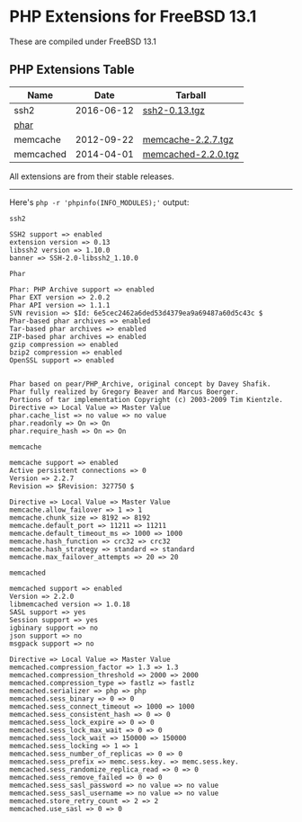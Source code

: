 # PHP Extensions for FreeBSD 13.1

These are compiled under FreeBSD 13.1

## PHP Extensions Table

| Name     | Date       | Tarball                                                             |
|----------|------------|---------------------------------------------------------------------|
| ssh2     | 2016-06-12 | [ssh2-0.13.tgz](https://pecl.php.net/get/ssh2-0.13.tgz)             |
| [phar](https://www.freshports.org/archivers/php56-phar)     |            |                                                                     |
| memcache | 2012-09-22 | [memcache-2.2.7.tgz](https://pecl.php.net/get/memcache-2.2.7.tgz)   |
| memcached | 2014-04-01 | [memcached-2.2.0.tgz](https://pecl.php.net/get/memcached-2.2.0.tgz) |

All extensions are from their stable releases.

---

Here's `php -r 'phpinfo(INFO_MODULES);'` output:

```
ssh2

SSH2 support => enabled
extension version => 0.13
libssh2 version => 1.10.0
banner => SSH-2.0-libssh2_1.10.0
```

```
Phar

Phar: PHP Archive support => enabled
Phar EXT version => 2.0.2
Phar API version => 1.1.1
SVN revision => $Id: 6e5cec2462a6ded53d4379ea9a69487a60d5c43c $
Phar-based phar archives => enabled
Tar-based phar archives => enabled
ZIP-based phar archives => enabled
gzip compression => enabled
bzip2 compression => enabled
OpenSSL support => enabled


Phar based on pear/PHP_Archive, original concept by Davey Shafik.
Phar fully realized by Gregory Beaver and Marcus Boerger.
Portions of tar implementation Copyright (c) 2003-2009 Tim Kientzle.
Directive => Local Value => Master Value
phar.cache_list => no value => no value
phar.readonly => On => On
phar.require_hash => On => On
```

```
memcache

memcache support => enabled
Active persistent connections => 0
Version => 2.2.7
Revision => $Revision: 327750 $

Directive => Local Value => Master Value
memcache.allow_failover => 1 => 1
memcache.chunk_size => 8192 => 8192
memcache.default_port => 11211 => 11211
memcache.default_timeout_ms => 1000 => 1000
memcache.hash_function => crc32 => crc32
memcache.hash_strategy => standard => standard
memcache.max_failover_attempts => 20 => 20
```

```
memcached

memcached support => enabled
Version => 2.2.0
libmemcached version => 1.0.18
SASL support => yes
Session support => yes
igbinary support => no
json support => no
msgpack support => no

Directive => Local Value => Master Value
memcached.compression_factor => 1.3 => 1.3
memcached.compression_threshold => 2000 => 2000
memcached.compression_type => fastlz => fastlz
memcached.serializer => php => php
memcached.sess_binary => 0 => 0
memcached.sess_connect_timeout => 1000 => 1000
memcached.sess_consistent_hash => 0 => 0
memcached.sess_lock_expire => 0 => 0
memcached.sess_lock_max_wait => 0 => 0
memcached.sess_lock_wait => 150000 => 150000
memcached.sess_locking => 1 => 1
memcached.sess_number_of_replicas => 0 => 0
memcached.sess_prefix => memc.sess.key. => memc.sess.key.
memcached.sess_randomize_replica_read => 0 => 0
memcached.sess_remove_failed => 0 => 0
memcached.sess_sasl_password => no value => no value
memcached.sess_sasl_username => no value => no value
memcached.store_retry_count => 2 => 2
memcached.use_sasl => 0 => 0
```